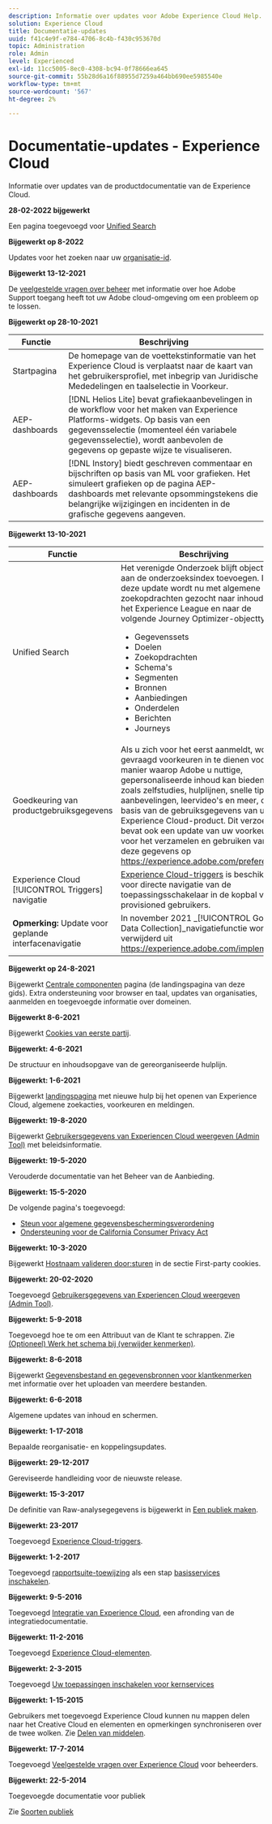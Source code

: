 ```yaml
---
description: Informatie over updates voor Adobe Experience Cloud Help.
solution: Experience Cloud
title: Documentatie-updates
uuid: f41c4e9f-e784-4706-8c4b-f430c953670d
topic: Administration
role: Admin
level: Experienced
exl-id: 11cc5005-8ec0-4308-bc94-0f78666ea645
source-git-commit: 55b28d6a16f88955d7259a464bb690ee5985540e
workflow-type: tm+mt
source-wordcount: '567'
ht-degree: 2%

---
```


# Documentatie-updates - Experience Cloud

Informatie over updates van de productdocumentatie van de Experience Cloud.

**28-02-2022 bijgewerkt**

Een pagina toegevoegd voor [Unified Search](search-experience-cloud.md)

**Bijgewerkt op 8-2022**

Updates voor het zoeken naar uw [organisatie-id](organizations.md).

**Bijgewerkt 13-12-2021**

De [veelgestelde vragen over beheer](faq.md) met informatie over hoe Adobe Support toegang heeft tot uw Adobe cloud-omgeving om een probleem op te lossen.

**Bijgewerkt op 28-10-2021**

| Functie | Beschrijving |
| ------- | ------- |
| Startpagina | De homepage van de voettekstinformatie van het Experience Cloud is verplaatst naar de kaart van het gebruikersprofiel, met inbegrip van Juridische Mededelingen en taalselectie in Voorkeur. |
| AEP-dashboards | [!DNL Helios Lite] bevat grafiekaanbevelingen in de workflow voor het maken van Experience Platforms-widgets. Op basis van een gegevensselectie (momenteel één variabele gegevensselectie), wordt aanbevolen de gegevens op gepaste wijze te visualiseren. |
| AEP-dashboards | [!DNL Instory] biedt geschreven commentaar en bijschriften op basis van ML voor grafieken. Het simuleert grafieken op de pagina AEP-dashboards met relevante opsommingstekens die belangrijke wijzigingen en incidenten in de grafische gegevens aangeven. |

**Bijgewerkt 13-10-2021**

| Functie | Beschrijving |
| ------- | ------- |
| Unified Search | Het verenigde Onderzoek blijft objecttypes aan de onderzoeksindex toevoegen. In deze update wordt nu met algemene zoekopdrachten gezocht naar inhoud op het Experience League en naar de volgende Journey Optimizer-objecttypen: <ul><li>Gegevenssets</li><li>Doelen</li><li>Zoekopdrachten</li><li>Schema&#39;s</li><li>Segmenten</li><li>Bronnen</li><li>Aanbiedingen</li><li>Onderdelen</li><li>Berichten</li><li>Journeys</li></ul> |
| Goedkeuring van productgebruiksgegevens | Als u zich voor het eerst aanmeldt, wordt u gevraagd voorkeuren in te dienen voor de manier waarop Adobe u nuttige, gepersonaliseerde inhoud kan bieden, zoals zelfstudies, hulplijnen, snelle tips, aanbevelingen, leervideo&#39;s en meer, op basis van de gebruiksgegevens van uw Experience Cloud-product. Dit verzoek bevat ook een update van uw voorkeuren voor het verzamelen en gebruiken van deze gegevens op <https://experience.adobe.com/preferences>. |
| Experience Cloud [!UICONTROL Triggers] navigatie | [Experience Cloud-triggers](https://experienceleague.adobe.com/docs/core-services/interface/services/activation/triggers.html?lang=nl) is beschikbaar voor directe navigatie van de toepassingsschakelaar in de kopbal voor provisioned gebruikers. |
| **Opmerking:** Update voor geplande interfacenavigatie | In november 2021 _[!UICONTROL Go to Data Collection]_navigatiefunctie wordt verwijderd uit <https://experience.adobe.com/implement>. |

**Bijgewerkt op 24-8-2021**

Bijgewerkt [Centrale componenten](experience-cloud.md) pagina (de landingspagina van deze gids). Extra ondersteuning voor browser en taal, updates van organisaties, aanmelden en toegevoegde informatie over domeinen.

**Bijgewerkt 8-6-2021**

Bijgewerkt [Cookies van eerste partij](cookies-first-party.md).

**Bijgewerkt: 4-6-2021**

De structuur en inhoudsopgave van de gereorganiseerde hulplijn.

**Bijgewerkt: 1-6-2021**

Bijgewerkt [landingspagina](experience-cloud.md) met nieuwe hulp bij het openen van Experience Cloud, algemene zoekacties, voorkeuren en meldingen.

**Bijgewerkt: 19-8-2020**

Bijgewerkt [Gebruikersgegevens van Experiencen Cloud weergeven (Admin Tool)](admin-tool-experience-cloud.md) met beleidsinformatie.

**Bijgewerkt: 19-5-2020**

Verouderde documentatie van het Beheer van de Aanbieding.

**Bijgewerkt: 15-5-2020**

De volgende pagina&#39;s toegevoegd:

* [Steun voor algemene gegevensbeschermingsverordening](gdpr.md)
* [Ondersteuning voor de California Consumer Privacy Act](ccpa.md)

**Bijgewerkt: 10-3-2020**

Bijgewerkt [Hostnaam valideren door:sturen](cookies-first-party.md#validate) in de sectie First-party cookies.

**Bijgewerkt: 20-02-2020**

Toegevoegd [Gebruikersgegevens van Experiencen Cloud weergeven (Admin Tool)](admin-tool-experience-cloud.md).

**Bijgewerkt: 5-9-2018**

Toegevoegd hoe te om een Attribuut van de Klant te schrappen. Zie [(Optioneel) Werk het schema bij (verwijder kenmerken)](t-crs-usecase.md#task_6568898BB7C44A42ABFB86532B89063C).

**Bijgewerkt: 8-6-2018**

Bijgewerkt [Gegevensbestand en gegevensbronnen voor klantkenmerken](crs-data-file.md#concept_DE908F362DF24172BFEF48E1797DAF19) met informatie over het uploaden van meerdere bestanden.

**Bijgewerkt: 6-6-2018**

Algemene updates van inhoud en schermen.

**Bijgewerkt: 1-17-2018**

Bepaalde reorganisatie- en koppelingsupdates.

**Bijgewerkt: 29-12-2017**

Gereviseerde handleiding voor de nieuwste release.

**Bijgewerkt: 15-3-2017**

De definitie van Raw-analysegegevens is bijgewerkt in [Een publiek maken](t-audience-create.md#task_37F407F58BF9459493BB8E968CDFE737).

**Bijgewerkt: 23-2017**

Toegevoegd [Experience Cloud-triggers](triggers.md#concept_887B30241B3E4DB0A2553B2996E2D4FB).

**Bijgewerkt: 1-2-2017**

Toegevoegd [rapportsuite-toewijzing](core-services.md#concept_apg_zq2_rw) als een stap [basisservices inschakelen](core-services.md#concept_07ED1D5C64234E77976E6D572E78FB9C).

**Bijgewerkt: 9-5-2016**

Toegevoegd [Integratie van Experience Cloud](marketing-cloud-integrations.md#concept_9E6D3E37D1E3452E8CCCFA92AF034F90), een afronding van de integratiedocumentatie.

**Bijgewerkt: 11-2-2016**

Toegevoegd [Experience Cloud-elementen](experience-cloud-assets.md#concept_DDA5224C907D4A4F817D795DA0ED64D0).

**Bijgewerkt: 2-3-2015**

Toegevoegd [Uw toepassingen inschakelen voor kernservices](core-services.md#concept_07ED1D5C64234E77976E6D572E78FB9C)

**Bijgewerkt: 1-15-2015**

Gebruikers met toegevoegd Experience Cloud kunnen nu mappen delen naar het Creative Cloud en elementen en opmerkingen synchroniseren over de twee wolken. Zie [Delen van middelen](creative-cloud.md#concept_3E5A34C3459047D5965F900788A9BA68).

**Bijgewerkt: 17-7-2014**

Toegevoegd [Veelgestelde vragen over Experience Cloud](faq.md#concept_13219B4E51784577B6FF78AAA203DE91) voor beheerders.

**Bijgewerkt: 22-5-2014**

Toegevoegde documentatie voor publiek

Zie [Soorten publiek](audience-library.md#topic_679810123CAA4E0CA4FA3417FB0100C7)

